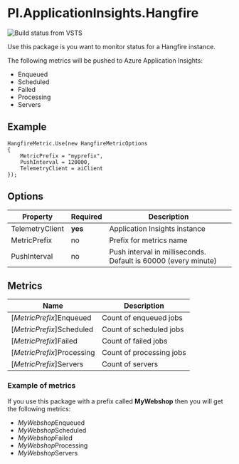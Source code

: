 # PI.ApplicationInsights.Hangfire

![Build status from VSTS](https://pi-applications-dk.visualstudio.com/_apis/public/build/definitions/8c43066a-ced2-41f9-822b-b5a7154a9b31/56/badge)

Use this package is you want to monitor status for a Hangfire instance.

The following metrics will be pushed to Azure Application Insights:
- Enqueued
- Scheduled
- Failed
- Processing
- Servers

## Example
```
HangfireMetric.Use(new HangfireMetricOptions
{
    MetricPrefix = "myprefix",
    PushInterval = 120000,
    TelemetryClient = aiClient
});
```

## Options
Property | Required | Description
--- | --- | ---
TelemetryClient | **yes** | Application Insights instance
MetricPrefix  | no | Prefix for metrics name
PushInterval | no | Push interval in milliseconds. Default is 60000 (every minute)

## Metrics
Name | Description
--- | ---
[*MetricPrefix*]Enqueued | Count of enqueued jobs
[*MetricPrefix*]Scheduled | Count of scheduled jobs
[*MetricPrefix*]Failed | Count of failed jobs
[*MetricPrefix*]Processing | Count of processing jobs
[*MetricPrefix*]Servers | Count of servers

### Example of metrics
If you use this package with a prefix called **MyWebshop** then you will get the following metrics:
- *MyWebshop*Enqueued
- *MyWebshop*Scheduled
- *MyWebshop*Failed
- *MyWebshop*Processing
- *MyWebshop*Servers